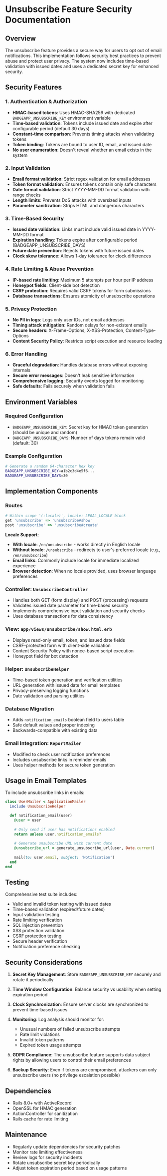 # Unsubscribe Feature Security Documentation

## Overview
The unsubscribe feature provides a secure way for users to opt out of email notifications. This implementation follows security best practices to prevent abuse and protect user privacy. The system now includes time-based validation with issued dates and uses a dedicated secret key for enhanced security.

## Security Features

### 1. Authentication & Authorization
- **HMAC-based tokens**: Uses HMAC-SHA256 with dedicated `BADGEAPP_UNSUBSCRIBE_KEY` environment variable
- **Time-based validation**: Tokens include issued date and expire after configurable period (default 30 days)
- **Constant-time comparison**: Prevents timing attacks when validating tokens
- **Token binding**: Tokens are bound to user ID, email, and issued date
- **No user enumeration**: Doesn't reveal whether an email exists in the system

### 2. Input Validation
- **Email format validation**: Strict regex validation for email addresses
- **Token format validation**: Ensures tokens contain only safe characters
- **Date format validation**: Strict YYYY-MM-DD format validation with range checks
- **Length limits**: Prevents DoS attacks with oversized inputs
- **Parameter sanitization**: Strips HTML and dangerous characters

### 3. Time-Based Security
- **Issued date validation**: Links must include valid issued date in YYYY-MM-DD format
- **Expiration handling**: Tokens expire after configurable period (BADGEAPP_UNSUBSCRIBE_DAYS)
- **Future date prevention**: Rejects tokens with future issued dates
- **Clock skew tolerance**: Allows 1-day tolerance for clock differences

### 4. Rate Limiting & Abuse Prevention
- **IP-based rate limiting**: Maximum 5 attempts per hour per IP address
- **Honeypot fields**: Client-side bot detection
- **CSRF protection**: Requires valid CSRF tokens for form submissions
- **Database transactions**: Ensures atomicity of unsubscribe operations

### 5. Privacy Protection
- **No PII in logs**: Logs only user IDs, not email addresses
- **Timing attack mitigation**: Random delays for non-existent emails
- **Secure headers**: X-Frame-Options, X-XSS-Protection, Content-Type-Options
- **Content Security Policy**: Restricts script execution and resource loading

### 6. Error Handling
- **Graceful degradation**: Handles database errors without exposing internals
- **Secure error messages**: Doesn't leak sensitive information
- **Comprehensive logging**: Security events logged for monitoring
- **Safe defaults**: Fails securely when validation fails

## Environment Variables

### Required Configuration
- `BADGEAPP_UNSUBSCRIBE_KEY`: Secret key for HMAC token generation (should be unique and random)
- `BADGEAPP_UNSUBSCRIBE_DAYS`: Number of days tokens remain valid (default: 30)

### Example Configuration
```bash
# Generate a random 64-character hex key
BADGEAPP_UNSUBSCRIBE_KEY=a1b2c3d4e5f6...
BADGEAPP_UNSUBSCRIBE_DAYS=30
```

## Implementation Components

### Routes
```ruby
# Within scope '(:locale)', locale: LEGAL_LOCALE block
get 'unsubscribe' => 'unsubscribe#show'
post 'unsubscribe' => 'unsubscribe#create'
```

**Locale Support**: 
- **With locale**: `/en/unsubscribe` - works directly in English locale
- **Without locale**: `/unsubscribe` - redirects to user's preferred locale (e.g., `/en/unsubscribe`)
- **Email links**: Commonly include locale for immediate localized experience
- **Browser detection**: When no locale provided, uses browser language preferences

### Controller: `UnsubscribeController`
- Handles both GET (form display) and POST (processing) requests
- Validates issued date parameter for time-based security
- Implements comprehensive input validation and security checks
- Uses database transactions for data consistency

### View: `app/views/unsubscribe/show.html.erb`
- Displays read-only email, token, and issued date fields
- CSRF-protected form with client-side validation
- Content Security Policy with nonce-based script execution
- Honeypot field for bot detection

### Helper: `UnsubscribeHelper`
- Time-based token generation and verification utilities
- URL generation with issued date for email templates
- Privacy-preserving logging functions
- Date validation and parsing utilities

### Database Migration
- Adds `notification_emails` boolean field to users table
- Safe default values and proper indexing
- Backwards-compatible with existing data

### Email Integration: `ReportMailer`
- Modified to check user notification preferences
- Includes unsubscribe links in reminder emails
- Uses helper methods for secure token generation

## Usage in Email Templates

To include unsubscribe links in emails:

```ruby
class UserMailer < ApplicationMailer
  include UnsubscribeHelper

  def notification_email(user)
    @user = user
    
    # Only send if user has notifications enabled
    return unless user.notification_emails?
    
    # Generate unsubscribe URL with current date
    @unsubscribe_url = generate_unsubscribe_url(user, Date.current)
    
    mail(to: user.email, subject: 'Notification')
  end
end
```

## Testing

Comprehensive test suite includes:
- Valid and invalid token testing with issued dates
- Time-based validation (expired/future dates)
- Input validation testing  
- Rate limiting verification
- SQL injection prevention
- XSS protection validation
- CSRF protection testing
- Secure header verification
- Notification preference checking

## Security Considerations

1. **Secret Key Management**: Store `BADGEAPP_UNSUBSCRIBE_KEY` securely and rotate it periodically
2. **Time Window Configuration**: Balance security vs usability when setting expiration period
3. **Clock Synchronization**: Ensure server clocks are synchronized to prevent time-based issues
4. **Monitoring**: Log analysis should monitor for:
   - Unusual numbers of failed unsubscribe attempts
   - Rate limit violations
   - Invalid token patterns
   - Expired token usage attempts

5. **GDPR Compliance**: The unsubscribe feature supports data subject rights by allowing users to control their email preferences

6. **Backup Security**: Even if tokens are compromised, attackers can only unsubscribe users (no privilege escalation possible)

## Dependencies

- Rails 8.0+ with ActiveRecord
- OpenSSL for HMAC generation
- ActionController for sanitization
- Rails cache for rate limiting

## Maintenance

- Regularly update dependencies for security patches
- Monitor rate limiting effectiveness
- Review logs for security incidents
- Rotate unsubscribe secret key periodically
- Adjust token expiration period based on usage patterns
